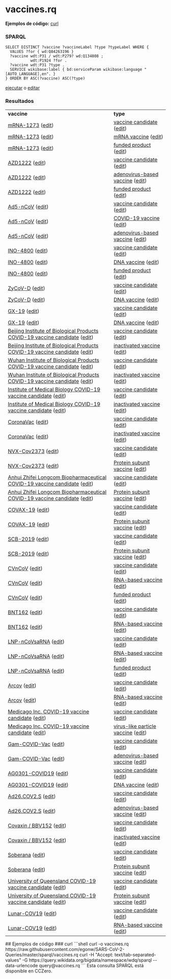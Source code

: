 # vaccines.rq
**Ejemplos de código:** [curl](#curl)
### SPARQL
```sparql
SELECT DISTINCT ?vaccine ?vaccineLabel ?type ?typeLabel WHERE {
  VALUES ?for { wd:Q84263196 }
  ?vaccine wdt:P31 / wdt:P279? wd:Q134808 ;
           wdt:P1924 ?for .
  ?vaccine wdt:P31 ?type .
  SERVICE wikibase:label { bd:serviceParam wikibase:language "[AUTO_LANGUAGE],en". }
} ORDER BY ASC(?vaccine) ASC(?type)
```
[ejecutar](https://query.wikidata.org/embed.html#SELECT%20DISTINCT%20%3Fvaccine%20%3FvaccineLabel%20%3Ftype%20%3FtypeLabel%20WHERE%20%7B%0A%20%20VALUES%20%3Ffor%20%7B%20wd%3AQ84263196%20%7D%0A%20%20%3Fvaccine%20wdt%3AP31%20%2F%20wdt%3AP279%3F%20wd%3AQ134808%20%3B%0A%20%20%20%20%20%20%20%20%20%20%20wdt%3AP1924%20%3Ffor%20.%0A%20%20%3Fvaccine%20wdt%3AP31%20%3Ftype%20.%0A%20%20SERVICE%20wikibase%3Alabel%20%7B%20bd%3AserviceParam%20wikibase%3Alanguage%20%22%5BAUTO_LANGUAGE%5D%2Cen%22.%20%7D%0A%7D%20ORDER%20BY%20ASC%28%3Fvaccine%29%20ASC%28%3Ftype%29%0A) o [editar](https://query.wikidata.org/#SELECT%20DISTINCT%20%3Fvaccine%20%3FvaccineLabel%20%3Ftype%20%3FtypeLabel%20WHERE%20%7B%0A%20%20VALUES%20%3Ffor%20%7B%20wd%3AQ84263196%20%7D%0A%20%20%3Fvaccine%20wdt%3AP31%20%2F%20wdt%3AP279%3F%20wd%3AQ134808%20%3B%0A%20%20%20%20%20%20%20%20%20%20%20wdt%3AP1924%20%3Ffor%20.%0A%20%20%3Fvaccine%20wdt%3AP31%20%3Ftype%20.%0A%20%20SERVICE%20wikibase%3Alabel%20%7B%20bd%3AserviceParam%20wikibase%3Alanguage%20%22%5BAUTO_LANGUAGE%5D%2Cen%22.%20%7D%0A%7D%20ORDER%20BY%20ASC%28%3Fvaccine%29%20ASC%28%3Ftype%29%0A)


### Resultados
<table>
  <tr>
    <td><b>vaccine</b></td>
    <td><b>type</b></td>
  </tr>
  <tr>
    <td><a href="https://scholia.toolforge.org/Q87775025">mRNA-1273</a> (<a href="http://www.wikidata.org/entity/Q87775025">edit</a>)</td>
    <td><a href="https://scholia.toolforge.org/Q28051899">vaccine candidate</a> (<a href="http://www.wikidata.org/entity/Q28051899">edit</a>)</td>
  </tr>
  <tr>
    <td><a href="https://scholia.toolforge.org/Q87775025">mRNA-1273</a> (<a href="http://www.wikidata.org/entity/Q87775025">edit</a>)</td>
    <td><a href="https://scholia.toolforge.org/Q96695067">mRNA vaccine</a> (<a href="http://www.wikidata.org/entity/Q96695067">edit</a>)</td>
  </tr>
  <tr>
    <td><a href="https://scholia.toolforge.org/Q87775025">mRNA-1273</a> (<a href="http://www.wikidata.org/entity/Q87775025">edit</a>)</td>
    <td><a href="https://scholia.toolforge.org/Q98734151">funded product</a> (<a href="http://www.wikidata.org/entity/Q98734151">edit</a>)</td>
  </tr>
  <tr>
    <td><a href="https://scholia.toolforge.org/Q95042269">AZD1222</a> (<a href="http://www.wikidata.org/entity/Q95042269">edit</a>)</td>
    <td><a href="https://scholia.toolforge.org/Q28051899">vaccine candidate</a> (<a href="http://www.wikidata.org/entity/Q28051899">edit</a>)</td>
  </tr>
  <tr>
    <td><a href="https://scholia.toolforge.org/Q95042269">AZD1222</a> (<a href="http://www.wikidata.org/entity/Q95042269">edit</a>)</td>
    <td><a href="https://scholia.toolforge.org/Q96841548">adenovirus-based vaccine</a> (<a href="http://www.wikidata.org/entity/Q96841548">edit</a>)</td>
  </tr>
  <tr>
    <td><a href="https://scholia.toolforge.org/Q95042269">AZD1222</a> (<a href="http://www.wikidata.org/entity/Q95042269">edit</a>)</td>
    <td><a href="https://scholia.toolforge.org/Q98734151">funded product</a> (<a href="http://www.wikidata.org/entity/Q98734151">edit</a>)</td>
  </tr>
  <tr>
    <td><a href="https://scholia.toolforge.org/Q96695265">Ad5-nCoV</a> (<a href="http://www.wikidata.org/entity/Q96695265">edit</a>)</td>
    <td><a href="https://scholia.toolforge.org/Q28051899">vaccine candidate</a> (<a href="http://www.wikidata.org/entity/Q28051899">edit</a>)</td>
  </tr>
  <tr>
    <td><a href="https://scholia.toolforge.org/Q96695265">Ad5-nCoV</a> (<a href="http://www.wikidata.org/entity/Q96695265">edit</a>)</td>
    <td><a href="https://scholia.toolforge.org/Q87719492">COVID-19 vaccine</a> (<a href="http://www.wikidata.org/entity/Q87719492">edit</a>)</td>
  </tr>
  <tr>
    <td><a href="https://scholia.toolforge.org/Q96695265">Ad5-nCoV</a> (<a href="http://www.wikidata.org/entity/Q96695265">edit</a>)</td>
    <td><a href="https://scholia.toolforge.org/Q96841548">adenovirus-based vaccine</a> (<a href="http://www.wikidata.org/entity/Q96841548">edit</a>)</td>
  </tr>
  <tr>
    <td><a href="https://scholia.toolforge.org/Q96695266">INO-4800</a> (<a href="http://www.wikidata.org/entity/Q96695266">edit</a>)</td>
    <td><a href="https://scholia.toolforge.org/Q28051899">vaccine candidate</a> (<a href="http://www.wikidata.org/entity/Q28051899">edit</a>)</td>
  </tr>
  <tr>
    <td><a href="https://scholia.toolforge.org/Q96695266">INO-4800</a> (<a href="http://www.wikidata.org/entity/Q96695266">edit</a>)</td>
    <td><a href="https://scholia.toolforge.org/Q578537">DNA vaccine</a> (<a href="http://www.wikidata.org/entity/Q578537">edit</a>)</td>
  </tr>
  <tr>
    <td><a href="https://scholia.toolforge.org/Q96695266">INO-4800</a> (<a href="http://www.wikidata.org/entity/Q96695266">edit</a>)</td>
    <td><a href="https://scholia.toolforge.org/Q98734151">funded product</a> (<a href="http://www.wikidata.org/entity/Q98734151">edit</a>)</td>
  </tr>
  <tr>
    <td><a href="https://scholia.toolforge.org/Q97154000">ZyCoV-D</a> (<a href="http://www.wikidata.org/entity/Q97154000">edit</a>)</td>
    <td><a href="https://scholia.toolforge.org/Q28051899">vaccine candidate</a> (<a href="http://www.wikidata.org/entity/Q28051899">edit</a>)</td>
  </tr>
  <tr>
    <td><a href="https://scholia.toolforge.org/Q97154000">ZyCoV-D</a> (<a href="http://www.wikidata.org/entity/Q97154000">edit</a>)</td>
    <td><a href="https://scholia.toolforge.org/Q578537">DNA vaccine</a> (<a href="http://www.wikidata.org/entity/Q578537">edit</a>)</td>
  </tr>
  <tr>
    <td><a href="https://scholia.toolforge.org/Q97154228">GX-19</a> (<a href="http://www.wikidata.org/entity/Q97154228">edit</a>)</td>
    <td><a href="https://scholia.toolforge.org/Q28051899">vaccine candidate</a> (<a href="http://www.wikidata.org/entity/Q28051899">edit</a>)</td>
  </tr>
  <tr>
    <td><a href="https://scholia.toolforge.org/Q97154228">GX-19</a> (<a href="http://www.wikidata.org/entity/Q97154228">edit</a>)</td>
    <td><a href="https://scholia.toolforge.org/Q578537">DNA vaccine</a> (<a href="http://www.wikidata.org/entity/Q578537">edit</a>)</td>
  </tr>
  <tr>
    <td><a href="https://scholia.toolforge.org/Q97154229">Beijing Institute of Biological Products COVID-19 vaccine candidate</a> (<a href="http://www.wikidata.org/entity/Q97154229">edit</a>)</td>
    <td><a href="https://scholia.toolforge.org/Q28051899">vaccine candidate</a> (<a href="http://www.wikidata.org/entity/Q28051899">edit</a>)</td>
  </tr>
  <tr>
    <td><a href="https://scholia.toolforge.org/Q97154229">Beijing Institute of Biological Products COVID-19 vaccine candidate</a> (<a href="http://www.wikidata.org/entity/Q97154229">edit</a>)</td>
    <td><a href="https://scholia.toolforge.org/Q3560939">inactivated vaccine</a> (<a href="http://www.wikidata.org/entity/Q3560939">edit</a>)</td>
  </tr>
  <tr>
    <td><a href="https://scholia.toolforge.org/Q97154230">Wuhan Institute of Biological Products COVID-19 vaccine candidate</a> (<a href="http://www.wikidata.org/entity/Q97154230">edit</a>)</td>
    <td><a href="https://scholia.toolforge.org/Q28051899">vaccine candidate</a> (<a href="http://www.wikidata.org/entity/Q28051899">edit</a>)</td>
  </tr>
  <tr>
    <td><a href="https://scholia.toolforge.org/Q97154230">Wuhan Institute of Biological Products COVID-19 vaccine candidate</a> (<a href="http://www.wikidata.org/entity/Q97154230">edit</a>)</td>
    <td><a href="https://scholia.toolforge.org/Q3560939">inactivated vaccine</a> (<a href="http://www.wikidata.org/entity/Q3560939">edit</a>)</td>
  </tr>
  <tr>
    <td><a href="https://scholia.toolforge.org/Q97154232">Institute of Medical Biology COVID-19 vaccine candidate</a> (<a href="http://www.wikidata.org/entity/Q97154232">edit</a>)</td>
    <td><a href="https://scholia.toolforge.org/Q28051899">vaccine candidate</a> (<a href="http://www.wikidata.org/entity/Q28051899">edit</a>)</td>
  </tr>
  <tr>
    <td><a href="https://scholia.toolforge.org/Q97154232">Institute of Medical Biology COVID-19 vaccine candidate</a> (<a href="http://www.wikidata.org/entity/Q97154232">edit</a>)</td>
    <td><a href="https://scholia.toolforge.org/Q3560939">inactivated vaccine</a> (<a href="http://www.wikidata.org/entity/Q3560939">edit</a>)</td>
  </tr>
  <tr>
    <td><a href="https://scholia.toolforge.org/Q97154233">CoronaVac</a> (<a href="http://www.wikidata.org/entity/Q97154233">edit</a>)</td>
    <td><a href="https://scholia.toolforge.org/Q28051899">vaccine candidate</a> (<a href="http://www.wikidata.org/entity/Q28051899">edit</a>)</td>
  </tr>
  <tr>
    <td><a href="https://scholia.toolforge.org/Q97154233">CoronaVac</a> (<a href="http://www.wikidata.org/entity/Q97154233">edit</a>)</td>
    <td><a href="https://scholia.toolforge.org/Q3560939">inactivated vaccine</a> (<a href="http://www.wikidata.org/entity/Q3560939">edit</a>)</td>
  </tr>
  <tr>
    <td><a href="https://scholia.toolforge.org/Q97154235">NVX-Cov2373</a> (<a href="http://www.wikidata.org/entity/Q97154235">edit</a>)</td>
    <td><a href="https://scholia.toolforge.org/Q28051899">vaccine candidate</a> (<a href="http://www.wikidata.org/entity/Q28051899">edit</a>)</td>
  </tr>
  <tr>
    <td><a href="https://scholia.toolforge.org/Q97154235">NVX-Cov2373</a> (<a href="http://www.wikidata.org/entity/Q97154235">edit</a>)</td>
    <td><a href="https://scholia.toolforge.org/Q97153933">Protein subunit vaccine</a> (<a href="http://www.wikidata.org/entity/Q97153933">edit</a>)</td>
  </tr>
  <tr>
    <td><a href="https://scholia.toolforge.org/Q97154236">Anhui Zhifei Longcom Biopharmaceutical COVID-19 vaccine candidate</a> (<a href="http://www.wikidata.org/entity/Q97154236">edit</a>)</td>
    <td><a href="https://scholia.toolforge.org/Q28051899">vaccine candidate</a> (<a href="http://www.wikidata.org/entity/Q28051899">edit</a>)</td>
  </tr>
  <tr>
    <td><a href="https://scholia.toolforge.org/Q97154236">Anhui Zhifei Longcom Biopharmaceutical COVID-19 vaccine candidate</a> (<a href="http://www.wikidata.org/entity/Q97154236">edit</a>)</td>
    <td><a href="https://scholia.toolforge.org/Q97153933">Protein subunit vaccine</a> (<a href="http://www.wikidata.org/entity/Q97153933">edit</a>)</td>
  </tr>
  <tr>
    <td><a href="https://scholia.toolforge.org/Q97154237">COVAX-19</a> (<a href="http://www.wikidata.org/entity/Q97154237">edit</a>)</td>
    <td><a href="https://scholia.toolforge.org/Q28051899">vaccine candidate</a> (<a href="http://www.wikidata.org/entity/Q28051899">edit</a>)</td>
  </tr>
  <tr>
    <td><a href="https://scholia.toolforge.org/Q97154237">COVAX-19</a> (<a href="http://www.wikidata.org/entity/Q97154237">edit</a>)</td>
    <td><a href="https://scholia.toolforge.org/Q97153933">Protein subunit vaccine</a> (<a href="http://www.wikidata.org/entity/Q97153933">edit</a>)</td>
  </tr>
  <tr>
    <td><a href="https://scholia.toolforge.org/Q97154238">SCB-2019</a> (<a href="http://www.wikidata.org/entity/Q97154238">edit</a>)</td>
    <td><a href="https://scholia.toolforge.org/Q28051899">vaccine candidate</a> (<a href="http://www.wikidata.org/entity/Q28051899">edit</a>)</td>
  </tr>
  <tr>
    <td><a href="https://scholia.toolforge.org/Q97154238">SCB-2019</a> (<a href="http://www.wikidata.org/entity/Q97154238">edit</a>)</td>
    <td><a href="https://scholia.toolforge.org/Q97153933">Protein subunit vaccine</a> (<a href="http://www.wikidata.org/entity/Q97153933">edit</a>)</td>
  </tr>
  <tr>
    <td><a href="https://scholia.toolforge.org/Q97154239">CVnCoV</a> (<a href="http://www.wikidata.org/entity/Q97154239">edit</a>)</td>
    <td><a href="https://scholia.toolforge.org/Q28051899">vaccine candidate</a> (<a href="http://www.wikidata.org/entity/Q28051899">edit</a>)</td>
  </tr>
  <tr>
    <td><a href="https://scholia.toolforge.org/Q97154239">CVnCoV</a> (<a href="http://www.wikidata.org/entity/Q97154239">edit</a>)</td>
    <td><a href="https://scholia.toolforge.org/Q97153934">RNA-based vaccine</a> (<a href="http://www.wikidata.org/entity/Q97153934">edit</a>)</td>
  </tr>
  <tr>
    <td><a href="https://scholia.toolforge.org/Q97154239">CVnCoV</a> (<a href="http://www.wikidata.org/entity/Q97154239">edit</a>)</td>
    <td><a href="https://scholia.toolforge.org/Q98734151">funded product</a> (<a href="http://www.wikidata.org/entity/Q98734151">edit</a>)</td>
  </tr>
  <tr>
    <td><a href="https://scholia.toolforge.org/Q97154240">BNT162</a> (<a href="http://www.wikidata.org/entity/Q97154240">edit</a>)</td>
    <td><a href="https://scholia.toolforge.org/Q28051899">vaccine candidate</a> (<a href="http://www.wikidata.org/entity/Q28051899">edit</a>)</td>
  </tr>
  <tr>
    <td><a href="https://scholia.toolforge.org/Q97154240">BNT162</a> (<a href="http://www.wikidata.org/entity/Q97154240">edit</a>)</td>
    <td><a href="https://scholia.toolforge.org/Q97153934">RNA-based vaccine</a> (<a href="http://www.wikidata.org/entity/Q97153934">edit</a>)</td>
  </tr>
  <tr>
    <td><a href="https://scholia.toolforge.org/Q97154241">LNP-nCoVsaRNA</a> (<a href="http://www.wikidata.org/entity/Q97154241">edit</a>)</td>
    <td><a href="https://scholia.toolforge.org/Q28051899">vaccine candidate</a> (<a href="http://www.wikidata.org/entity/Q28051899">edit</a>)</td>
  </tr>
  <tr>
    <td><a href="https://scholia.toolforge.org/Q97154241">LNP-nCoVsaRNA</a> (<a href="http://www.wikidata.org/entity/Q97154241">edit</a>)</td>
    <td><a href="https://scholia.toolforge.org/Q97153934">RNA-based vaccine</a> (<a href="http://www.wikidata.org/entity/Q97153934">edit</a>)</td>
  </tr>
  <tr>
    <td><a href="https://scholia.toolforge.org/Q97154241">LNP-nCoVsaRNA</a> (<a href="http://www.wikidata.org/entity/Q97154241">edit</a>)</td>
    <td><a href="https://scholia.toolforge.org/Q98734151">funded product</a> (<a href="http://www.wikidata.org/entity/Q98734151">edit</a>)</td>
  </tr>
  <tr>
    <td><a href="https://scholia.toolforge.org/Q97154242">Arcov</a> (<a href="http://www.wikidata.org/entity/Q97154242">edit</a>)</td>
    <td><a href="https://scholia.toolforge.org/Q28051899">vaccine candidate</a> (<a href="http://www.wikidata.org/entity/Q28051899">edit</a>)</td>
  </tr>
  <tr>
    <td><a href="https://scholia.toolforge.org/Q97154242">Arcov</a> (<a href="http://www.wikidata.org/entity/Q97154242">edit</a>)</td>
    <td><a href="https://scholia.toolforge.org/Q97153934">RNA-based vaccine</a> (<a href="http://www.wikidata.org/entity/Q97153934">edit</a>)</td>
  </tr>
  <tr>
    <td><a href="https://scholia.toolforge.org/Q97154243">Medicago Inc. COVID-19 vaccine candidate</a> (<a href="http://www.wikidata.org/entity/Q97154243">edit</a>)</td>
    <td><a href="https://scholia.toolforge.org/Q28051899">vaccine candidate</a> (<a href="http://www.wikidata.org/entity/Q28051899">edit</a>)</td>
  </tr>
  <tr>
    <td><a href="https://scholia.toolforge.org/Q97154243">Medicago Inc. COVID-19 vaccine candidate</a> (<a href="http://www.wikidata.org/entity/Q97154243">edit</a>)</td>
    <td><a href="https://scholia.toolforge.org/Q58623657">virus-like particle vaccine</a> (<a href="http://www.wikidata.org/entity/Q58623657">edit</a>)</td>
  </tr>
  <tr>
    <td><a href="https://scholia.toolforge.org/Q98270627">Gam-COVID-Vac</a> (<a href="http://www.wikidata.org/entity/Q98270627">edit</a>)</td>
    <td><a href="https://scholia.toolforge.org/Q28051899">vaccine candidate</a> (<a href="http://www.wikidata.org/entity/Q28051899">edit</a>)</td>
  </tr>
  <tr>
    <td><a href="https://scholia.toolforge.org/Q98270627">Gam-COVID-Vac</a> (<a href="http://www.wikidata.org/entity/Q98270627">edit</a>)</td>
    <td><a href="https://scholia.toolforge.org/Q96841548">adenovirus-based vaccine</a> (<a href="http://www.wikidata.org/entity/Q96841548">edit</a>)</td>
  </tr>
  <tr>
    <td><a href="https://scholia.toolforge.org/Q98652743">AG0301-COVID19</a> (<a href="http://www.wikidata.org/entity/Q98652743">edit</a>)</td>
    <td><a href="https://scholia.toolforge.org/Q28051899">vaccine candidate</a> (<a href="http://www.wikidata.org/entity/Q28051899">edit</a>)</td>
  </tr>
  <tr>
    <td><a href="https://scholia.toolforge.org/Q98652743">AG0301-COVID19</a> (<a href="http://www.wikidata.org/entity/Q98652743">edit</a>)</td>
    <td><a href="https://scholia.toolforge.org/Q578537">DNA vaccine</a> (<a href="http://www.wikidata.org/entity/Q578537">edit</a>)</td>
  </tr>
  <tr>
    <td><a href="https://scholia.toolforge.org/Q98655215">Ad26.COV2.S</a> (<a href="http://www.wikidata.org/entity/Q98655215">edit</a>)</td>
    <td><a href="https://scholia.toolforge.org/Q28051899">vaccine candidate</a> (<a href="http://www.wikidata.org/entity/Q28051899">edit</a>)</td>
  </tr>
  <tr>
    <td><a href="https://scholia.toolforge.org/Q98655215">Ad26.COV2.S</a> (<a href="http://www.wikidata.org/entity/Q98655215">edit</a>)</td>
    <td><a href="https://scholia.toolforge.org/Q96841548">adenovirus-based vaccine</a> (<a href="http://www.wikidata.org/entity/Q96841548">edit</a>)</td>
  </tr>
  <tr>
    <td><a href="https://scholia.toolforge.org/Q98703813">Covaxin / BBV152</a> (<a href="http://www.wikidata.org/entity/Q98703813">edit</a>)</td>
    <td><a href="https://scholia.toolforge.org/Q28051899">vaccine candidate</a> (<a href="http://www.wikidata.org/entity/Q28051899">edit</a>)</td>
  </tr>
  <tr>
    <td><a href="https://scholia.toolforge.org/Q98703813">Covaxin / BBV152</a> (<a href="http://www.wikidata.org/entity/Q98703813">edit</a>)</td>
    <td><a href="https://scholia.toolforge.org/Q3560939">inactivated vaccine</a> (<a href="http://www.wikidata.org/entity/Q3560939">edit</a>)</td>
  </tr>
  <tr>
    <td><a href="https://scholia.toolforge.org/Q98709202">Soberana</a> (<a href="http://www.wikidata.org/entity/Q98709202">edit</a>)</td>
    <td><a href="https://scholia.toolforge.org/Q28051899">vaccine candidate</a> (<a href="http://www.wikidata.org/entity/Q28051899">edit</a>)</td>
  </tr>
  <tr>
    <td><a href="https://scholia.toolforge.org/Q98709202">Soberana</a> (<a href="http://www.wikidata.org/entity/Q98709202">edit</a>)</td>
    <td><a href="https://scholia.toolforge.org/Q97153933">Protein subunit vaccine</a> (<a href="http://www.wikidata.org/entity/Q97153933">edit</a>)</td>
  </tr>
  <tr>
    <td><a href="https://scholia.toolforge.org/Q98710728">University of Queensland COVID-19 vaccine candidate</a> (<a href="http://www.wikidata.org/entity/Q98710728">edit</a>)</td>
    <td><a href="https://scholia.toolforge.org/Q28051899">vaccine candidate</a> (<a href="http://www.wikidata.org/entity/Q28051899">edit</a>)</td>
  </tr>
  <tr>
    <td><a href="https://scholia.toolforge.org/Q98710728">University of Queensland COVID-19 vaccine candidate</a> (<a href="http://www.wikidata.org/entity/Q98710728">edit</a>)</td>
    <td><a href="https://scholia.toolforge.org/Q97153933">Protein subunit vaccine</a> (<a href="http://www.wikidata.org/entity/Q97153933">edit</a>)</td>
  </tr>
  <tr>
    <td><a href="https://scholia.toolforge.org/Q98713328">Lunar-COV19</a> (<a href="http://www.wikidata.org/entity/Q98713328">edit</a>)</td>
    <td><a href="https://scholia.toolforge.org/Q28051899">vaccine candidate</a> (<a href="http://www.wikidata.org/entity/Q28051899">edit</a>)</td>
  </tr>
  <tr>
    <td><a href="https://scholia.toolforge.org/Q98713328">Lunar-COV19</a> (<a href="http://www.wikidata.org/entity/Q98713328">edit</a>)</td>
    <td><a href="https://scholia.toolforge.org/Q97153934">RNA-based vaccine</a> (<a href="http://www.wikidata.org/entity/Q97153934">edit</a>)</td>
  </tr>
</table>
## Ejemplos de código
### curl
```shell
curl -o vaccines.rq https://raw.githubusercontent.com/egonw/SARS-CoV-2-Queries/master/sparql/vaccines.rq
curl -H "Accept: text/tab-separated-values" -G https://query.wikidata.org/bigdata/namespace/wdq/sparql --data-urlencode query@vaccines.rq
```
Esta consulta SPARQL está disponible en CCZero.
